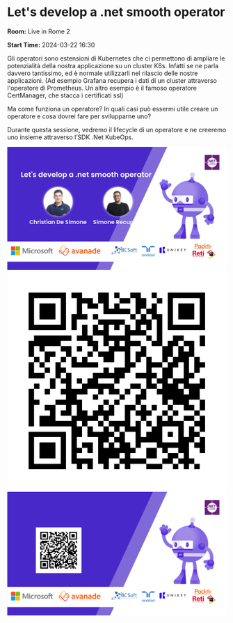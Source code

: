 # Let's develop a .net smooth operator
**Room:** Live in Rome 2

**Start Time:** 2024-03-22 16:30

Gli operatori sono estensioni di Kubernetes che ci permettono di ampliare le potenzialità della nostra applicazione su un cluster K8s.
Infatti se ne parla davvero tantissimo, ed è normale utilizzarli nel rilascio delle nostre applicazioni. (Ad esempio Grafana recupera i dati di un cluster attraverso l'operatore di Prometheus. Un altro esempio è il famoso operatore CertManager, che stacca i certificati ssl)

Ma come funziona un operatore? In quali casi può essermi utile creare un operatore e cosa dovrei fare per svilupparne uno?

Durante questa sessione, vedremo il lifecycle di un operatore e ne creeremo uno insieme attraverso l’SDK .Net KubeOps.

![Banner](room2_16_30.jpeg 'SessionBanner')
![QR](qr.png 'Qr')
![Voting Banner](votingBanner.png 'Voting Banner')

